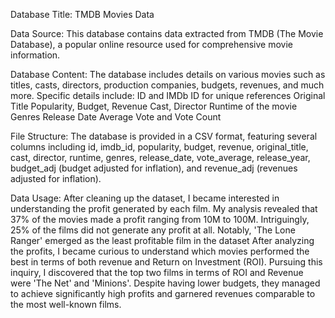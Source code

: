 Database Title: TMDB Movies Data

Data Source: This database contains data extracted from TMDB (The Movie Database), a popular online resource used for comprehensive movie information.

Database Content: 
The database includes details on various movies such as titles, casts, directors, production companies, budgets, revenues, and much more. Specific details include:
ID and IMDb ID for unique references
Original Title
Popularity, Budget, Revenue
Cast, Director
Runtime of the movie
Genres
Release Date
Average Vote and Vote Count

File Structure: The database is provided in a CSV format, featuring several columns including id, imdb_id, popularity, budget, revenue, original_title, cast, director, runtime, genres, release_date, vote_average, release_year, budget_adj (budget adjusted for inflation), and revenue_adj (revenues adjusted for inflation).

Data Usage: After cleaning up the dataset, I became interested in understanding the profit generated by each film. My analysis revealed that 37% of the movies made a profit ranging from 
10M to 100M. Intriguingly, 25% of the films did not generate any profit at all. Notably, 'The Lone Ranger' emerged as the least profitable film in the dataset
After analyzing the profits, I became curious to understand which movies performed the best in terms of both revenue and Return on Investment (ROI). 
Pursuing this inquiry, I discovered that the top two films in terms of ROI and Revenue were 'The Net' and 'Minions'. Despite having lower budgets, 
they managed to achieve significantly high profits and garnered revenues comparable to the most well-known films. 
